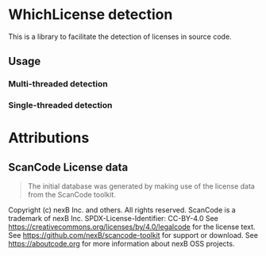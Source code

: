 # WhichLicense detection

This is a library to facilitate the detection of licenses in source code.

## Usage

### Multi-threaded detection


### Single-threaded detection


# Attributions

## ScanCode License data

> The initial database was generated by making use of the license data from the
> ScanCode toolkit.

Copyright (c) nexB Inc. and others. All rights reserved. ScanCode is a trademark
of nexB Inc. SPDX-License-Identifier: CC-BY-4.0 See
https://creativecommons.org/licenses/by/4.0/legalcode for the license text. See
https://github.com/nexB/scancode-toolkit for support or download. See
https://aboutcode.org for more information about nexB OSS projects.

